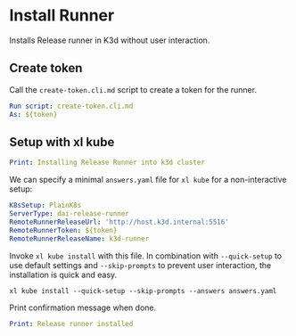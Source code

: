 # Install Runner

Installs Release runner in K3d without user interaction.

## Create token

Call the `create-token.cli.md` script to create a token for the runner.

```yaml instacli
Run script: create-token.cli.md
As: ${token}
```

## Setup with xl kube

```yaml instacli
Print: Installing Release Runner into k3d cluster
```

We can specify a minimal `answers.yaml` file for `xl kube` for a non-interactive setup:

```yaml file=answers.yaml resolve=true
K8sSetup: PlainK8s
ServerType: dai-release-runner
RemoteRunnerReleaseUrl: 'http://host.k3d.internal:5516'
RemoteRunnerToken: ${token}
RemoteRunnerReleaseName: k3d-runner
```

Invoke `xl kube install` with this file. In combination with `--quick-setup` to use default settings and `--skip-prompts` to prevent user interaction, the installation is quick and easy.

```shell cd=${SCRIPT_TEMP_DIR} show_output=false
xl kube install --quick-setup --skip-prompts --answers answers.yaml
```
Print confirmation message when done.

```yaml instacli
Print: Release runner installed
```
